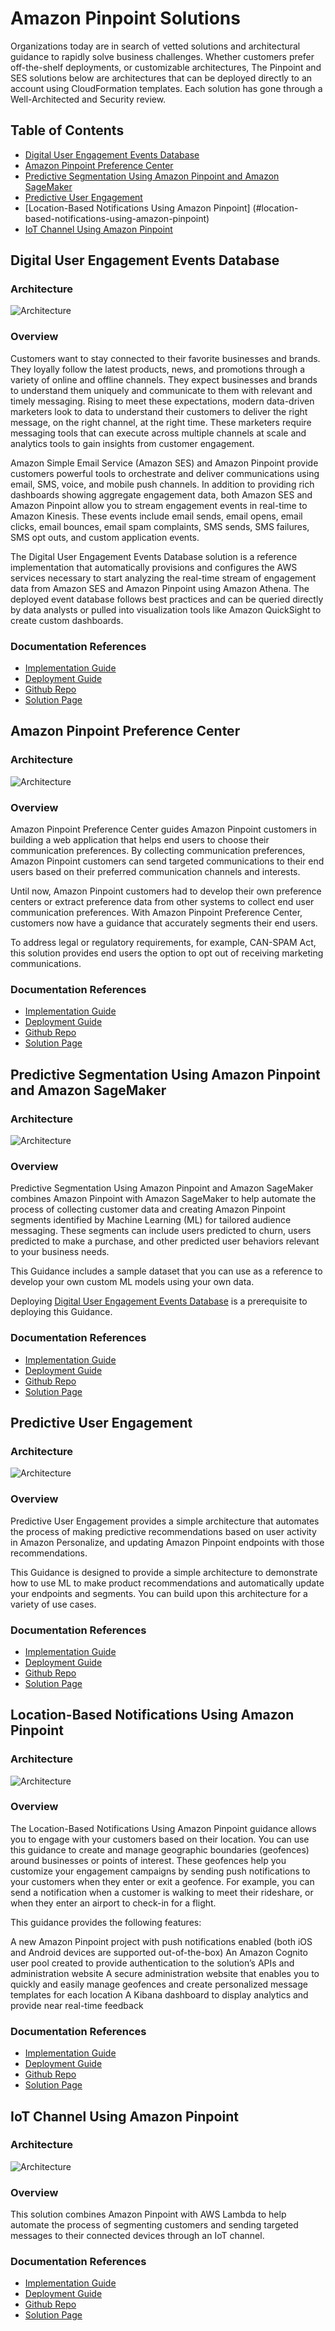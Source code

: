 # Amazon Pinpoint Solutions
Organizations today are in search of vetted solutions and architectural guidance to rapidly solve business challenges. Whether customers prefer off-the-shelf deployments, or customizable architectures, The Pinpoint and SES solutions below are architectures that can be deployed directly to an account using CloudFormation templates.  Each solution has gone through a Well-Architected and Security review.

## Table of Contents
* [Digital User Engagement Events Database](#digital-user-engagement-events-database)
* [Amazon Pinpoint Preference Center](#amazon-pinpoint-preference-center)
* [Predictive Segmentation Using Amazon Pinpoint and Amazon SageMaker](#predictive-segmentation-using-amazon-pinpoint-and-amazon-sagemaker)
* [Predictive User Engagement](#predictive-user-engagement)
* [Location-Based Notifications Using Amazon Pinpoint]
(#location-based-notifications-using-amazon-pinpoint)
* [IoT Channel Using Amazon Pinpoint](#iot-channel-using-amazon-pinpoint)



## Digital User Engagement Events Database

### Architecture
![Architecture](architectures/digital-user-engagement-events-database-architecture-diagram.b1f4423b5b7e11c22879e599ee5b085b29ea16e9.png)

### Overview
Customers want to stay connected to their favorite businesses and brands. They loyally follow the latest products, news, and promotions through a variety of online and offline channels. They expect businesses and brands to understand them uniquely and communicate to them with relevant and timely messaging. Rising to meet these expectations, modern data-driven marketers look to data to understand their customers to deliver the right message, on the right channel, at the right time. These marketers require messaging tools that can execute across multiple channels at scale and analytics tools to gain insights from customer engagement.

Amazon Simple Email Service (Amazon SES) and Amazon Pinpoint provide customers powerful tools to orchestrate and deliver communications using email, SMS, voice, and mobile push channels. In addition to providing rich dashboards showing aggregate engagement data, both Amazon SES and Amazon Pinpoint allow you to stream engagement events in real-time to Amazon Kinesis. These events include email sends, email opens, email clicks, email bounces, email spam complaints, SMS sends, SMS failures, SMS opt outs, and custom application events.

The Digital User Engagement Events Database solution is a reference implementation that automatically provisions and configures the AWS services necessary to start analyzing the real-time stream of engagement data from Amazon SES and Amazon Pinpoint using Amazon Athena. The deployed event database follows best practices and can be queried directly by data analysts or pulled into visualization tools like Amazon QuickSight to create custom dashboards.

### Documentation References
- [Implementation Guide](https://docs.aws.amazon.com/solutions/latest/digital-user-engagement-events-database/overview.html)
- [Deployment Guide](https://docs.aws.amazon.com/solutions/latest/digital-user-engagement-events-database/deployment.html)
- [Github Repo](https://github.com/awslabs/digital-user-engagement-events-database)
- [Solution Page](https://aws.amazon.com/solutions/implementations/digital-user-engagement-events-database/?did=sl_card&trk=sl_card)


## Amazon Pinpoint Preference Center

### Architecture
![Architecture](architectures/amazon-pinpoint-preference-center-arch-diagram.27719954c8638a8569a88b5448edab04d932b953.png)

### Overview
Amazon Pinpoint Preference Center guides Amazon Pinpoint customers in building a web application that helps end users to choose their communication preferences. By collecting communication preferences, Amazon Pinpoint customers can send targeted communications to their end users based on their preferred communication channels and interests.

Until now, Amazon Pinpoint customers had to develop their own preference centers or extract preference data from other systems to collect end user communication preferences. With Amazon Pinpoint Preference Center, customers now have a guidance that accurately segments their end users.

To address legal or regulatory requirements, for example, CAN-SPAM Act, this solution provides end users the option to opt out of receiving marketing communications.

### Documentation References
- [Implementation Guide](https://docs.aws.amazon.com/solutions/latest/amazon-pinpoint-preference-center/overview.html)
- [Deployment Guide](https://docs.aws.amazon.com/solutions/latest/amazon-pinpoint-preference-center/deployment.html)
- [Github Repo](https://github.com/awslabs/amazon-pinpoint-preference-center)
- [Solution Page](https://aws.amazon.com/solutions/implementations/amazon-pinpoint-preference-center/?did=sl_card&trk=sl_card)


## Predictive Segmentation Using Amazon Pinpoint and Amazon SageMaker

### Architecture
![Architecture](architectures/predictive-segmentation-using-amazon-pinpoint-and-amazon-sagemaker-architecture.b6341ce6d26ce5a90d4984f1060c27d17d3b7f95.png)

### Overview
Predictive Segmentation Using Amazon Pinpoint and Amazon SageMaker combines Amazon Pinpoint with Amazon SageMaker to help automate the process of collecting customer data and creating Amazon Pinpoint segments identified by Machine Learning (ML) for tailored audience messaging. These segments can include users predicted to churn, users predicted to make a purchase, and other predicted user behaviors relevant to your business needs.

This Guidance includes a sample dataset that you can use as a reference to develop your own custom ML models using your own data.

Deploying [Digital User Engagement Events Database](#digital-user-engagement-events-database) is a prerequisite to deploying this Guidance.

### Documentation References
- [Implementation Guide](https://docs.aws.amazon.com/solutions/latest/predictive-segmentation-using-amazon-pinpoint-and-amazon-sagemaker/overview.html)
- [Deployment Guide](https://docs.aws.amazon.com/solutions/latest/predictive-segmentation-using-amazon-pinpoint-and-amazon-sagemaker/deployment.html)
- [Github Repo](https://github.com/awslabs/predictive-segmentation-using-amazon-pinpoint-and-amazon-sagemaker)
- [Solution Page](https://aws.amazon.com/solutions/implementations/predictive-segmentation-using-amazon-pinpoint-and-amazon-sagemaker/?did=sl_card&trk=sl_card)

## Predictive User Engagement

### Architecture
![Architecture](architectures/predictive-user-engagement-architecture.7e3bdd3b55e962e74e3c638f68fc0e88beb98c3a.png)

### Overview
Predictive User Engagement provides a simple architecture that automates the process of making predictive recommendations based on user activity in Amazon Personalize, and updating Amazon Pinpoint endpoints with those recommendations.

This Guidance is designed to provide a simple architecture to demonstrate how to use ML to make product recommendations and automatically update your endpoints and segments. You can build upon this architecture for a variety of use cases.

### Documentation References
- [Implementation Guide](https://docs.aws.amazon.com/solutions/latest/predictive-user-engagement/overview.html)
- [Deployment Guide](https://docs.aws.amazon.com/solutions/latest/predictive-user-engagement/deployment.html)
- [Github Repo](https://github.com/awslabs/predictive-user-engagement)
- [Solution Page](https://aws.amazon.com/solutions/implementations/predictive-user-engagement/?did=sl_card&trk=sl_card)


## Location-Based Notifications Using Amazon Pinpoint

### Architecture
![Architecture](architectures/location-based-notifications-pinpoint-ra.a89caa813efd5e212ea1295bfec42561c25f32a3.png)

### Overview
The Location-Based Notifications Using Amazon Pinpoint guidance allows you to engage with your customers based on their location. You can use this guidance to create and manage geographic boundaries (geofences) around businesses or points of interest. These geofences help you customize your engagement campaigns by sending push notifications to your customers when they enter or exit a geofence. For example, you can send a notification when a customer is walking to meet their rideshare, or when they enter an airport to check-in for a flight.

This guidance provides the following features:

A new Amazon Pinpoint project with push notifications enabled (both iOS and Android devices are supported out-of-the-box)
An Amazon Cognito user pool created to provide authentication to the solution’s APIs and administration website
A secure administration website that enables you to quickly and easily manage geofences and create personalized message templates for each location
A Kibana dashboard to display analytics and provide near real-time feedback

### Documentation References
- [Implementation Guide](https://docs.aws.amazon.com/solutions/latest/location-based-notifications-using-amazon-pinpoint/overview.html)
- [Deployment Guide](https://docs.aws.amazon.com/solutions/latest/location-based-notifications-using-amazon-pinpoint/deployment.html)
- [Github Repo](https://github.com/awslabs/location-based-notifications-using-amazon-pinpoint)
- [Solution Page](https://aws.amazon.com/solutions/implementations/location-based-notifications-using-amazon-pinpoint/?did=sl_card&trk=sl_card)

## IoT Channel Using Amazon Pinpoint

### Architecture
![Architecture](architectures/iot-channel-using-amazon-pinpoint-architecture.61f861b69135996efd52ec971a9f352d7e2786d7.png)

### Overview
This solution combines Amazon Pinpoint with AWS Lambda to help automate the process of segmenting customers and sending targeted messages to their connected devices through an IoT channel. 

### Documentation References
- [Implementation Guide](https://docs.aws.amazon.com/solutions/latest/iot-channel-using-amazon-pinpoint/overview.html)
- [Deployment Guide](https://docs.aws.amazon.com/solutions/latest/iot-channel-using-amazon-pinpoint/deployment.html)
- [Github Repo](https://github.com/awslabs/iot-channel-using-amazon-pinpoint)
- [Solution Page](https://aws.amazon.com/solutions/implementations/iot-channel-using-amazon-pinpoint/?did=sl_card&trk=sl_card)